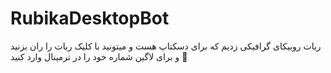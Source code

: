# RubikaDesktopBot
ربات روبیکای گرافیکی زدیم که برای دسکتاپ هست و میتونید با کلیک ربات را ران بزنید و برای لاگین شماره خود را در ترمینال وارد کنید :moyai:
